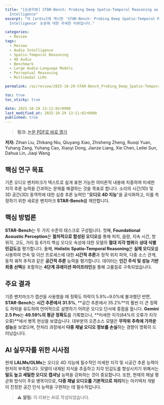 ```yaml
---
title: "[논문리뷰] STAR-Bench: Probing Deep Spatio-Temporal Reasoning as Audio 4D
  Intelligence"
excerpt: "이 [arXiv]에 게시한 'STAR-Bench: Probing Deep Spatio-Temporal Reasoning as Audio 4D
  Intelligence' 논문에 대한 자세한 리뷰입니다."

categories:
  - Review
tags:
  - Review
  - Audio Intelligence
  - Spatio-Temporal Reasoning
  - 4D Audio
  - Benchmark
  - Large Audio-Language Models
  - Perceptual Reasoning
  - Multimodal LLMs

permalink: /ai/review/2025-10-29-STAR-Bench_Probing_Deep_Spatio-Temporal_Reasoning_as_Audio_4D_Intelligence/

toc: true
toc_sticky: true

date: 2025-10-29 13:11:02+0900
last_modified_at: 2025-10-29 13:11:02+0900
published: true
---
```

> **링크:** [논문 PDF로 바로 열기](https://arxiv.org/abs/2510.24693)

**저자:** Zihan Liu, Zhikang Niu, Qiuyang Xiao, Zhisheng Zheng, Ruoqi Yuan, Yuhang Zang, Yuhang Cao, Xiaoyi Dong, Jianze Liang, Xie Chen, Leilei Sun, Dahua Lin, Jiaqi Wang



## 핵심 연구 목표
기존 오디오 벤치마크가 텍스트로 쉽게 표현 가능한 의미론적 내용에 치중하여 미세한 지각 추론 능력을 간과하는 문제를 해결하는 것을 목표로 합니다. 소리의 시간(1D) 및 3D 공간(3D) 동역학에 대한 심층 추론 능력인 "**오디오 4D 지능**"을 공식화하고, 이를 측정하기 위한 새로운 벤치마크 **STAR-Bench**를 제안합니다.

## 핵심 방법론
**STAR-Bench**는 두 가지 수준의 태스크로 구성됩니다. 첫째, **Foundational Acoustic Perception**은 **절차적으로 합성된 오디오**를 통해 피치, 음량, 지속 시간, 방위각, 고도, 거리 등 6가지 핵심 오디오 속성에 대한 모델의 **절대 지각 범위**와 **상대 식별 민감도**를 평가합니다. 둘째, **Holistic Spatio-Temporal Reasoning**은 **실제 오디오**를 사용하여 연속 및 이산 프로세스에 대한 **시간적 추론**과 정적 위치 파악, 다중 소스 관계, 동적 궤적 추적과 같은 **공간적 추론** 능력을 평가합니다. 데이터는 **인간 주석 및 성능 기반 최종 선택**을 포함하는 **4단계 큐레이션 파이프라인**을 통해 고품질로 구축되었습니다.

## 주요 결과
기존 벤치마크가 캡션을 사용했을 때 정확도 하락이 5.9%~9.0%에 불과했던 반면, **STAR-Bench**는 **시간 추론에서 31.5%**, **공간 추론에서 35.2%**의 훨씬 더 큰 정확도 하락을 유도하여 언어적으로 설명하기 어려운 오디오 단서에 중점을 둡니다. **Gemini 2.5 Pro**는 **49.59%의 평균 정확도**를 기록했으나, **미세한 지각(84%의 오류가 지각 오류)**에서 병목 현상을 보였습니다. 대부분의 오픈소스 모델은 **무작위 추측에 가까운 성능**을 보였으며, 전처리 과정에서 **다중 채널 오디오 정보를 손실**하는 경향이 명확히 드러났습니다.

## AI 실무자를 위한 시사점
현재 **LALMs/OLMs**는 오디오 4D 지능에 필수적인 미세한 지각 및 시공간 추론 능력이 현저히 부족합니다. 모델이 내재된 지식을 추출하고 지각 민감도를 향상시키기 위해서는 **밀도 높고 세밀한 오디오 캡셔닝** 능력을 강화하는 것이 중요합니다. 또한, 현재의 채널 평균화 방식이 주요 병목이므로, **다중 채널 오디오를 기본적으로 처리**하는 아키텍처 개발이 진정한 공간 인식 능력을 구현하는 데 필수적입니다.

> ⚠️ **알림:** 이 리뷰는 AI로 작성되었습니다.